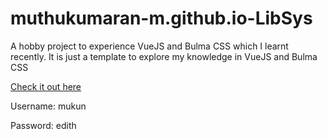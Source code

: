 # muthukumaran-m.github.io-LibSys
A hobby project to experience VueJS and Bulma CSS which I learnt recently. It is just a template to explore my knowledge in VueJS and Bulma CSS

[Check it out here](https://muthukumaran-m.github.io/libsys/)

Username: mukun

Password: edith
